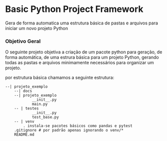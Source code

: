 # Basic Python Project Framework


Gera de forma automatica uma estrutura básica de pastas e arquivos para iniciar um novo projeto Python

### Objetivo Geral

O seguinte projeto objetiva a criação de um pacote python para geração, de forma automática, de uma estrura básica para um projeto Python, gerando todas as pastas e arquivos minimamente necessários para organizar um projeto.

por estrutura básica chamamos a seguinte estrutura:

    --| projeto_exemplo
        --| docs
        --| projeto_exemplo
                __init__.py
                main.py
        -- | testes
                __init__.py
                test_base.py
        -- | venv
            . instala-se pacotes básicos como pandas e pytest
        .gitignore # por padrão apenas ignorando o venv/*
        README.md
